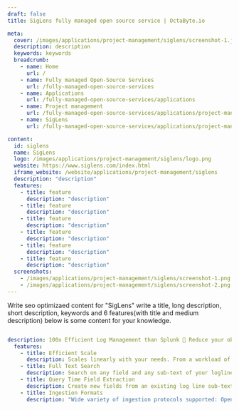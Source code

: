 ```yaml
---
draft: false
title: SigLens fully managed open source service | OctaByte.io

meta:
  cover: /images/applications/project-management/siglens/screenshot-1.jpg
  description: description
  keywords: keywords
  breadcrumb:
    - name: Home
      url: /
    - name: Fully managed Open-Source Services
      url: /fully-managed-open-source-services
    - name: Applications
      url: /fully-managed-open-source-services/applications
    - name: Project management
      url: /fully-managed-open-source-services/applications/project-management
    - name: SigLens
      url: /fully-managed-open-source-services/applications/project-management/siglens

content:
  id: siglens
  name: SigLens
  logo: /images/applications/project-management/siglens/logo.png
  website: https://www.siglens.com/index.html
  iframe_website: /website/applications/project-management/siglens
  description: "description"
  features:
    - title: feature
      description: "description"
    - title: feature
      description: "description"
    - title: feature
      description: "description"
    - title: feature
      description: "description"
    - title: feature
      description: "description"
    - title: feature
      description: "description"
  screenshots:
    - /images/applications/project-management/siglens/screenshot-1.png
    - /images/applications/project-management/siglens/screenshot-2.png
---
```


Write seo optimizaed content for "SigLens" write a title, long description, short description, keywords and 6 features(with title and medium description) below is some content for your knowledge.

```yml

description: 100x Efficient Log Management than Splunk 🚀 Reduce your observability cost by 90% and Single Pane of Glass ( One UI, One database for logs, metrics, and traces.)
  features:
    - title: Efficient Scale
      description: Scales linearly with your needs. From a workload of 8 TB/day on 8 vCPU to 1 PB/day on 800 vCPU.
    - title: Full Text Search
      description: Search on any field and any sub-text of your logline. Support for wildcard and regex.
    - title: Query Time Field Extraction
      description: Create new fields from an existing log line sub-text and use it in later stages of your pipeline query.
    - title: Ingestion Formats
      description: "Wide variety of ingestion protocols supported: Open Telemetry, Elasticsearch, Splunk HEC, Loki, Vector, FluentD/FluentBit, Logstash, S3/SQS/SNS, Promtail."
```
